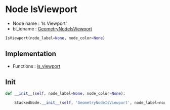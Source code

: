 # Node IsViewport

- Node name : 'Is Viewport'
- bl_idname : [GeometryNodeIsViewport](https://docs.blender.org/api/current/bpy.types.{bl_idname}.html)


``` python
IsViewport(node_label=None, node_color=None)
```
## Implementation

- Functions : [is_viewport](/docs/GeoNodes/GeoNodes.md#is_viewport)

## Init

``` python
def __init__(self, node_label=None, node_color=None):

    StackedNode.__init__(self, 'GeometryNodeIsViewport', node_label=node_label, node_color=node_color)
```
